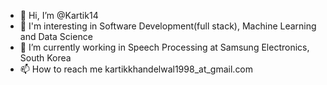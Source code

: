 - 👋 Hi, I’m @Kartik14
- 👀 I'm interesting in Software Development(full stack), Machine Learning and Data Science
- 🌱 I’m currently working in Speech Processing at Samsung Electronics, South Korea
- 📫 How to reach me kartikkhandelwal1998_at_gmail.com

<!---
Kartik14/Kartik14 is a ✨ special ✨ repository because its `README.md` (this file) appears on your GitHub profile.
You can click the Preview link to take a look at your changes.
--->
